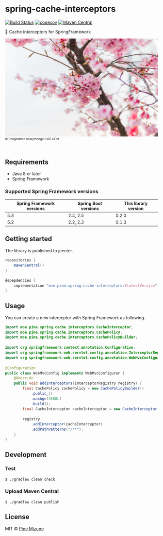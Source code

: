 # spring-cache-interceptors
[![Build Status](https://travis-ci.com/pine/spring-cache-interceptors.svg?branch=master)](https://travis-ci.com/pine/spring-cache-interceptors)
[![codecov](https://codecov.io/gh/pine/spring-cache-interceptors/branch/master/graph/badge.svg)](https://codecov.io/gh/pine/spring-cache-interceptors)
[![Maven Central](https://img.shields.io/maven-central/v/moe.pine/spring-cache-interceptors)](https://search.maven.org/artifact/moe.pine/spring-cache-interceptors)

:leaves: Cache interceptors for SpringFramework

![](images/resized.jpg)<br>
<sup><sup>&copy; Pongnathee Kluaythong/123RF.COM</sup></sup>
<br>
<br>

## Requirements

- Java 8 or later
- Spring Framework

### Supported Spring Framework versions

|Spring Framework versions|Spring Boot versions|This library version|
|-------------------------|--------------------|--------------------|
|5.3                      |2.4, 2.5            |0.2.0               |
|5.2                      |2.2, 2.3            |0.1.3               |

## Getting started
The library is published to jcenter.

```gradle
repositories {
    mavenCentral()
}

depepdencies {
    implementation "moe.pine:spring-cache-interceptors:$latestVersion"
}
```

## Usage
You can create a new interceptor with Spring Framework as following.

```java
import moe.pine.spring.cache.interceptors.CacheInterceptor;
import moe.pine.spring.cache.interceptors.CachePolicy;
import moe.pine.spring.cache.interceptors.CachePolicyBuilder;

import org.springframework.context.annotation.Configuration;
import org.springframework.web.servlet.config.annotation.InterceptorRegistry;
import org.springframework.web.servlet.config.annotation.WebMvcConfigurer;

@Configuration
public class WebMvcConfig implements WebMvcConfigurer {
    @Override
    public void addInterceptors(InterceptorRegistry registry) {
        final CachePolicy cachePolicy = new CachePolicyBuilder()
            .public_()
            .maxAge(3600L)
            .build();
        final CacheInterceptor cacheInterceptor = new CacheInterceptor(cachePolicy);

        registry
            .addInterceptor(cacheInterceptor)
            .addPathPatterns("/**");
    }
}
```


## Development
### Test

```
$ ./gradlew clean check
```

### Upload Maven Central

```
$ ./gradlew clean publish
```

## License

MIT &copy; [Pine Mizune](https://profile.pine.moe)
